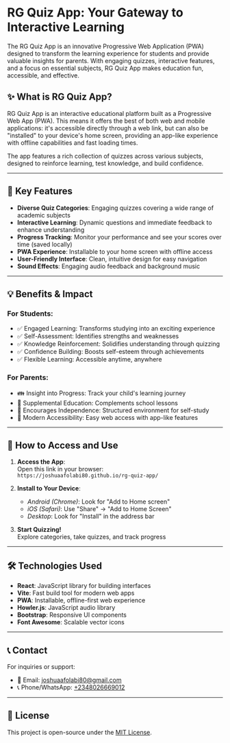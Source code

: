 # RG Quiz App: Your Gateway to Interactive Learning  

The RG Quiz App is an innovative Progressive Web Application (PWA) designed to transform the learning experience for students and provide valuable insights for parents. With engaging quizzes, interactive features, and a focus on essential subjects, RG Quiz App makes education fun, accessible, and effective.

## ✨ What is RG Quiz App?  

RG Quiz App is an interactive educational platform built as a Progressive Web App (PWA). This means it offers the best of both web and mobile applications: it's accessible directly through a web link, but can also be "installed" to your device's home screen, providing an app-like experience with offline capabilities and fast loading times.

The app features a rich collection of quizzes across various subjects, designed to reinforce learning, test knowledge, and build confidence.

---

## 🚀 Key Features  

* **Diverse Quiz Categories**: Engaging quizzes covering a wide range of academic subjects  
* **Interactive Learning**: Dynamic questions and immediate feedback to enhance understanding  
* **Progress Tracking**: Monitor your performance and see your scores over time (saved locally)  
* **PWA Experience**: Installable to your home screen with offline access  
* **User-Friendly Interface**: Clean, intuitive design for easy navigation  
* **Sound Effects**: Engaging audio feedback and background music  

---

## 💡 Benefits & Impact  

### For Students:  
* ✅ Engaged Learning: Transforms studying into an exciting experience  
* ✅ Self-Assessment: Identifies strengths and weaknesses  
* ✅ Knowledge Reinforcement: Solidifies understanding through quizzing  
* ✅ Confidence Building: Boosts self-esteem through achievements  
* ✅ Flexible Learning: Accessible anytime, anywhere  

### For Parents:  
* 👪 Insight into Progress: Track your child's learning journey  
* 🏫 Supplemental Education: Complements school lessons  
* 🧠 Encourages Independence: Structured environment for self-study  
* 📱 Modern Accessibility: Easy web access with app-like features  

---

## 📱 How to Access and Use  

1. **Access the App**:  
   Open this link in your browser:  
   `https://joshuaafolabi80.github.io/rg-quiz-app/`  

2. **Install to Your Device**:  
   - *Android (Chrome)*: Look for "Add to Home screen"  
   - *iOS (Safari)*: Use "Share" → "Add to Home Screen"  
   - *Desktop*: Look for "Install" in the address bar  

3. **Start Quizzing!**  
   Explore categories, take quizzes, and track progress  

---

## 🛠️ Technologies Used  

* **React**: JavaScript library for building interfaces  
* **Vite**: Fast build tool for modern web apps  
* **PWA**: Installable, offline-first web experience  
* **Howler.js**: JavaScript audio library  
* **Bootstrap**: Responsive UI components  
* **Font Awesome**: Scalable vector icons  

---

## 📞 Contact  

For inquiries or support:  
* 📧 Email: [joshuaafolabi80@gmail.com](mailto:joshuaafolabi80@gmail.com)  
* 📞 Phone/WhatsApp: [+2348026669012](tel:+2348026669012)  

---

## 📄 License  

This project is open-source under the [MIT License](LICENSE).